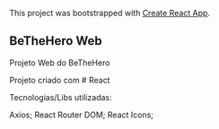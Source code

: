 This project was bootstrapped with [Create React App](https://github.com/facebook/create-react-app).

## BeTheHero Web
Projeto Web do BeTheHero

Projeto criado com # React

Tecnologias/Libs utilizadas:

Axios;
React Router DOM;
React Icons;
